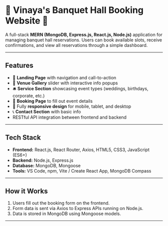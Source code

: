 # 🌸 Vinaya's Banquet Hall Booking Website 🌸

A full-stack **MERN (MongoDB, Express.js, React.js, Node.js)** application for managing banquet hall reservations. Users can book available slots, receive confirmations, and view all reservations through a simple dashboard.

---

## Features

- 🎯 **Landing Page** with navigation and call-to-action  
- 🏢 **Venue Gallery** slider with interactive info popups  
- 🛎️ **Service Section** showcasing event types (weddings, birthdays, corporate, etc.)  
- 📅 **Booking Page** to fill out event details  
- 📱 Fully **responsive design** for mobile, tablet, and desktop  
- 📞 **Contact Section** with basic info  
- RESTful API integration between frontend and backend  

---

## Tech Stack

- **Frontend:** React.js, React Router, Axios, HTML5, CSS3, JavaScript (ES6+)  
- **Backend:** Node.js, Express.js  
- **Database:** MongoDB, Mongoose  
- **Tools:** VS Code, npm, Vite / Create React App, MongoDB Compass  

---

## How it Works

1. Users fill out the booking form on the frontend.  
2. Form data is sent via Axios to Express APIs running on Node.js.  
3. Data is stored in MongoDB using Mongoose models.  


---

